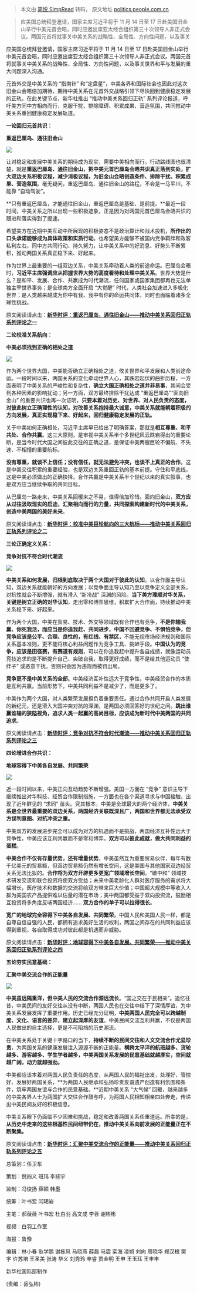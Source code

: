 > 本文由 [简悦 SimpRead](http://ksria.com/simpread/) 转码， 原文地址 [politics.people.com.cn](http://politics.people.com.cn/n1/2023/1115/c1001-40118852.html)

> 应美国总统拜登邀请，国家主席习近平将于 11 月 14 日至 17 日赴美国旧金山举行中美元首会晤，同时应邀出席亚太经合组织第三十次领导人非正式会议。两国元首将就事关中美关系的战略性、全局性、方向性问题，以及事关

应美国总统拜登邀请，国家主席习近平将于 11 月 14 日至 17 日赴美国旧金山举行中美元首会晤，同时应邀出席亚太经合组织第三十次领导人非正式会议。两国元首将就事关中美关系的战略性、全局性、方向性问题，以及事关世界和平与发展的重大问题深入沟通。

元首外交是中美关系的 “指南针” 和“定盘星”，中美各界和国际社会也因此对这次旧金山会晤倍加期待，期待中美关系在元首外交战略引领下尽快回到健康稳定发展的正轨。在此关键节点，新华社推出 “推动中美关系回归正轨” 系列评论报道，呼吁美方同中方相向而行，克服干扰、排除障碍、积累成果、营造氛围，共同推动中美关系重回健康稳定发展轨道。

**一论回归元首共识：**

**重返巴厘岛、通往旧金山**

![](http://politics.people.com.cn/mediafile/pic/BIG/20231115/95/10513286046495139767.png)

让对稳定和发展中美关系的期待成为现实，需要中美相向而行。行动路线图也很清楚，就是**重返巴厘岛、通往旧金山，把中美元首巴厘岛会晤共识真正落到实处，扩大双边关系积极议程，减少消极议程，为旧金山会晤创造条件、排除干扰、积累成果、营造氛围**。毫无疑问，重返巴厘岛、通往旧金山的路程，不会是一马平川，不能靠 “自动驾驶”。

**只有重返巴厘岛，才能通往旧金山，重返巴厘岛是基础、是前提。**最近一段时间，中美关系之所以出现一些积极迹象，正是因为对两国元首巴厘岛会晤共识的跟进和落实得到了提速。

希望美方在近期中美互动中所展现的积极姿态不是政治算计和战术投机，**所作出的口头承诺能够成为具体政策和实质行动**。也希望美方能够不被国内党争羁绊和政客私利左右，同中方共同行动、持久努力，让中美关系中的好消息、好势头不断累积，推动两国关系真正稳下来、好起来。

作为世界上最重要的一组双边关系，中美关系牵动着人类的前途命运。巴厘岛会晤时，**习近平主席强调应从把握世界大势的高度看待和处理中美关系**。世界大势是什么？是和平、发展、合作、共赢成为时代潮流，任何国家或国家集团都再也无法单独主宰世界事务；是全球南方全面开启 “大觉醒” 时代，人类社会加速进入多极化世界；是人类越来越成为你中有我、我中有你的命运共同体，同时也面临着诸多全球性挑战。

原文阅读请点击：**[新华时评：重返巴厘岛，通往旧金山——推动中美关系回归正轨系列评论之一](http://world.people.com.cn/n1/2023/1110/c1002-40115126.html)**

**二论校准关系航向：**

**中美必须找到正确的相处之道**

![](http://politics.people.com.cn/mediafile/pic/BIG/20231115/66/17518926252675102366.png)

作为两个世界大国，中美能否确立正确相处之道，攸关世界和平发展和人类前途命运。一段时间以来，两国关系的变化牵动世界人心，其跌宕起伏的曲折历程，一方面表明了中美关系的严峻性和复杂性，**确立大国正确相处之道并非易事**，其间会受到各种因素的影响扰动；另一方面，双方最终排除干扰达成 “重返巴厘岛”“面向旧金山” 的重要共识也再一次证明，**只要本着对历史、对世界、对人民负责的态度，对彼此树立正确理性的认知，对改善关系抱持最大诚意，中美关系就能朝着积极的方向发展，真正实现稳下来、好起来，回归健康稳定发展的正轨。**

关于中美如何正确相处，习近平主席早已给出了明确答案，那就是**相互尊重、和平共处、合作共赢**。这三大原则，是审视中美关系半个多世纪风云跌宕得出的重要论断，是当今时代大国之间彼此交往的正确之道，是保证中美两艘巨轮不偏航、不失速、不相撞的重要航标。

**没有尊重，就谈不上信任；没有信任，就无法避免冲突，也谈不上真正的合作**。这是中美交往积累的重要经验，也是双边关系重回正轨的基本前提。守住和平底线，这是中美必须做出的正确抉择。合作共赢是中美关系半个世纪以来的真实叙事，也是双方应当继续争取的共同目标。

从巴厘岛一路走来，中美关系回暖来之不易，值得倍加珍惜。面向旧金山，**双方应从过往汲取现实的启迪，汇聚相向而行的力量，共同探索构建新时代的中美关系，创造中美两国的美好未来**。

原文阅读请点击：[**新华时评：校准中美巨轮航向的三大航标——推动中美关系回归正轨系列评论之二**](http://world.people.com.cn/n1/2023/1110/c1002-40115511.html)

**三论正确定义关系：**

**竞争对抗不符合时代潮流**

![](http://politics.people.com.cn/mediafile/pic/BIG/20231115/79/14774637889199179383.png)

**中美关系如何发展，归根到底取决于两个大国对于彼此的认知**。以合作面主导认知，双边关系就能朝好的方向发展；以竞争面主导认知乃至以竞争定义全部关系，对抗性就会不断增强，就有滑入 “新冷战” 深渊的风险。**当下美方理顺对华关系，关键是树立正确的对华认知**，走出零和博弈思维，积累扩大合作面，持续推动中美关系稳下来、好起来。

作为两个大国，中美在贸易、技术、外交等领域既有合作也有竞争，**不是你输我赢、你死我活，而应当是你追我赶、共同进步**。**中国不回避竞争、不惧怕竞争，但竞争应该是公平、合理、良性的，有红线、有禁区**，不能无视市场经济规则和国际关系基本准则，更不能将核心利益问题作为竞争工具、挑衅手段。**中国认为的竞争，应该是田径赛，有赛道有规则**，可以在你追我赶中提升各自成绩，就像运动员竞技追求的是不断提升自己、突破自我，取得更好成绩，而不是给其他运动员 “使绊子” 或恶意干扰，否则只会因为违规而被罚出局。

**竞争更不是中美关系的全部**。中美经济互补性远大于竞争性，中美经贸合作的本质是互利共赢。当前形势下，中美共同利益不是减少了，而是更多了。

中美作为两个大国，对人类繁荣发展担负着重要责任。通过合作共同开启人类发展的新纪元，还是滑入大国冲突对抗的深渊，是两国必须回答好的世纪之问。**跳出谁赢谁输的狭隘视角，追求人类一起赢的高尚目标，应该成为新时代中美两国的共同追求**。

原文阅读请点击：[**新华时评：竞争对抗不符合时代潮流——推动中美关系回归正轨系列评论之三**](http://world.people.com.cn/n1/2023/1111/c1002-40116034.html)

**四论增进合作共识：**

**地球容得下中美各自发展、共同繁荣**

![](http://politics.people.com.cn/mediafile/pic/BIG/20231115/55/8038047138103220803.jpg)

近一段时间以来，中美正向互动趋势不断增强。美国一方面在 “竞争” 意识主导下继续推出对华科技、经贸合作限制措施，一方面也在各个渠道寻求与中国接触，出现了近年鲜见的 “求同” 苗头。究其根本，中美是全球最大的两个经济体，**中美关系是全世界最重要的双边关系，两国经济关联既深且广，两国和世界都无法承受双方误判意图、对抗冲突之重。**

中美双方的发展进步完全可以成为对方的机遇而不是挑战，两国经济互补性远大于竞争性，中美应该互利共赢而不是零和博弈，**双方可以彼此成就，做大共同利益的蛋糕**。

**中美合作不仅有存量优势，还有增量优势**。中美虽然互为重要贸易伙伴，每年有数千亿美元的贸易额，但双边贸易额仍然有增长空间，这是美国与其他国家双边经贸关系无法比拟的。**合作将为双方开辟更多更宽广领域增长空间**。“碳中和” 领域技术研发交流和联合投资将使双方受益；未来中美老龄化人群对医疗服务的需求将大幅增长，医疗技术和数据的交流将给双方带来巨大价值；中国超大规模中等收入人群为美国农产品提供难以估量的潜在市场；美中两国都受益于双向投资流，鼓励相互投资将多角度反哺两国经济…… **双方合作的单子可以拉得很长**。

**宽广的地球完全容得下中美各自发展、共同繁荣**。中国人民和美国人民一样，都是自尊自信自强的人民，都拥有追求美好生活的权利，两国之间存在的共同利益应该得到重视，各自取得成功对彼此都是机遇而非威胁。

原文阅读请点击：[**新华时评：地球容得下中美各自发展、共同繁荣——推动中美关系回归正轨系列评论之四**](http://politics.people.com.cn/n1/2023/1112/c1001-40116379.html)

**五论夯实民意基础：**

**汇聚中美交流合作的正能量**

![](http://politics.people.com.cn/mediafile/pic/BIG/20231115/90/17872753911929109802.png)

**中美虽远隔重洋，但中美人民的交流合作源远流长**。“国之交在于民相亲”。追忆往昔，中美民间的友好交往从没有中断，两国人民也在交往中结下了深情厚谊，为中美关系发展发挥了重要作用。历史已经充分证明，**中美两国人民完全可以跨越制度、文化、语言的差异，建立起深厚的友谊**。中美民间交流互利共赢，不仅是两国人民做出的自主选择，更是不可阻挡的历史潮流。

在中美关系处于关键十字路口的当下，**持续不断的民间交往和人文交流合作尤显珍贵**，为两国关系的健康发展注入源源不断的正能量。**横跨太平洋的航班越多、货轮越多、游客越多、学生学者越多，中美两国关系发展的民意基础就越厚实，空间就越广阔，动力就越强劲。**

中美都应该本着对两国人民负责任的态度，从两国人民的福祉出发，处理好、管控好、发展好两国关系，**为两国人民继承和弘扬珍贵友谊遗产创造有利氛围和条件，筑牢两国友谊与合作的民意基础。**近期中美关系 “大气候” 回暖，越来越多的中美各界人士为两国扩大交往合作鼓与呼，为两国人民相知相亲四处奔走，传递出中美民间友好的积极信息。

中美关系眼下仍面临不少困难和挑战，稳定和改善两国关系任重道远。所幸的是，**从历史中走来的这些根基性民间纽带仍在，推动中美关系向前发展的正能量正在不断聚集。**

原文阅读请点击：[**新华时评：汇聚中美交流合作的正能量——推动中美关系回归正轨系列评论之五**](http://world.people.com.cn/n1/2023/1113/c1002-40116926.html)

总策划：任卫东

策划：倪四义 班玮 李拯宇

监制：冯俊扬 薛颖 韩墨

统筹：叶书宏 闫珺岩

主笔：郝薇薇 叶书宏 杜白羽 高文成 李蓉 谢彬彬

视频：白羽工作室

海报：鲁豫

编辑：林小春 耿学鹏 谢栋风 马晓燕 薛磊 马震 栾海 凌朔 刘向 周晓华 郑汉根 樊宇 许苏培 王圣美 张涛 华义 刘秀玲 辛睿 贾金明 王申 王玉珏 王丰丰

新华社国际部制作

(责编：岳弘彬)